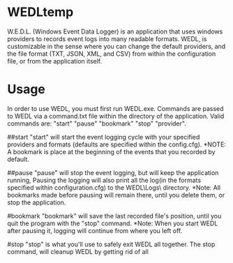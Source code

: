 # WEDLtemp
W.E.D.L. (Windows Event Data Logger) is an application that uses windows providers to records event logs into many readable formats. WEDL, is customizable in the sense where you can change the default providers, and the file format (TXT, JSON, XML, and CSV) from within the configuration file, or from the application itself.

# Usage
In order to use WEDL, you must first run  WEDL.exe. Commands are passed to WEDL via a command.txt file within the directory of the application. Valid commands are: "start" "pause" "bookmark" "stop" "provider".

##start
"start" will start the event logging cycle with your specified providers and formats (defaults are specified within the config.cfg).
*NOTE: A bookmark is place at the beginning of the events that you recorded by default.

##pause
"pause" will stop the event logging, but will keep the application running, Pausing the logging will also print all the log(in the formats specified within configuration.cfg) to the WEDL\Logs\ directory. 
*Note: All bookmarks made before pausing will remain there, until you delete them, or stop the application.

#bookmark
"bookmark" will save the last recorded file's position, until you quit the program with the "stop" command.
*Note: When you start WEDL after pausing it, logging will continue from where you left off.

#stop
"stop" is what you'll use to safely exit WEDL all together. The stop command, will cleanup WEDL by getting rid of all 
